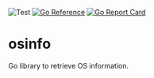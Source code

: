 ![Test](https://github.com/cuonglm/osinfo/actions/workflows/ci.yml/badge.svg)
[![Go Reference](https://pkg.go.dev/badge/github.com/cuonglm/osinfo.svg)](https://pkg.go.dev/github.com/cuonglm/osinfo)
[![Go Report Card](https://goreportcard.com/badge/github.com/cuonglm/osinfo)](https://goreportcard.com/report/github.com/cuonglm/osinfo)

# osinfo

Go library to retrieve OS information.
